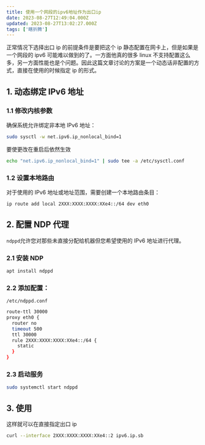```yaml
---
title: 使用一个网段的ipv6地址作为出口ip
date: 2023-08-27T12:49:04.000Z
updated: 2023-08-27T13:02:27.000Z
tags: ['瞎折腾']
---
```

  
正常情况下选择出口 ip 的前提条件是要把这个 ip 静态配置在网卡上，但是如果是一个网段的 ipv6 可能难以做到的了。一方面他真的很多 linux 不支持配置这么多，另一方面性能也是个问题。因此这篇文章讨论的方案是一个动态话非配置的方式，直接在使用的时候指定 ip 的形式。

## 1. 动态绑定 IPv6 地址

### 1.1 修改内核参数

确保系统允许绑定非本地 IPv6 地址：

```bash
sudo sysctl -w net.ipv6.ip_nonlocal_bind=1
```

要使更改在重启后依然生效

```bash
echo "net.ipv6.ip_nonlocal_bind=1" | sudo tee -a /etc/sysctl.conf
```

### 1.2 设置本地路由

对于使用的 IPv6 地址或地址范围，需要创建一个本地路由条目：

```bash
ip route add local 2XXX:XXXX:XXXX:XXe4::/64 dev eth0
```

## 2. 配置 NDP 代理

`ndppd`允许您对那些未直接分配给机器但您希望使用的 IPv6 地址进行代理。

### 2.1 安装 NDP

```bash
apt install ndppd
```

### 2.2 添加配置：

`/etc/ndppd.conf`

```bash
route-ttl 30000
proxy eth0 {
  router no
  timeout 500
  ttl 30000
  rule 2XXX:XXXX:XXXX:XXe4::/64 {
    static
  }
}
```

### 2.3 启动服务

```bash
sudo systemctl start ndppd
```

## 3. 使用

这样就可以在直接指定出口 ip

```bash
curl --interface 2XXX:XXXX:XXXX:XXe4::2 ipv6.ip.sb
```